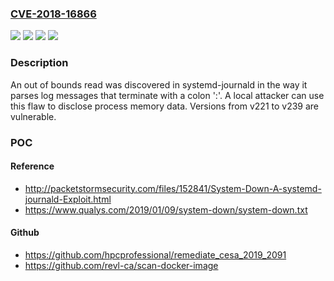 ### [CVE-2018-16866](https://cve.mitre.org/cgi-bin/cvename.cgi?name=CVE-2018-16866)
![](https://img.shields.io/static/v1?label=Product&message=systemd&color=blue)
![](https://img.shields.io/static/v1?label=Version&message=n%2Fa&color=blue)
![](https://img.shields.io/static/v1?label=Vulnerability&message=CWE-125&color=brighgreen)
![](https://img.shields.io/static/v1?label=Vulnerability&message=CWE-200&color=brighgreen)

### Description

An out of bounds read was discovered in systemd-journald in the way it parses log messages that terminate with a colon ':'. A local attacker can use this flaw to disclose process memory data. Versions from v221 to v239 are vulnerable.

### POC

#### Reference
- http://packetstormsecurity.com/files/152841/System-Down-A-systemd-journald-Exploit.html
- https://www.qualys.com/2019/01/09/system-down/system-down.txt

#### Github
- https://github.com/hpcprofessional/remediate_cesa_2019_2091
- https://github.com/revl-ca/scan-docker-image

